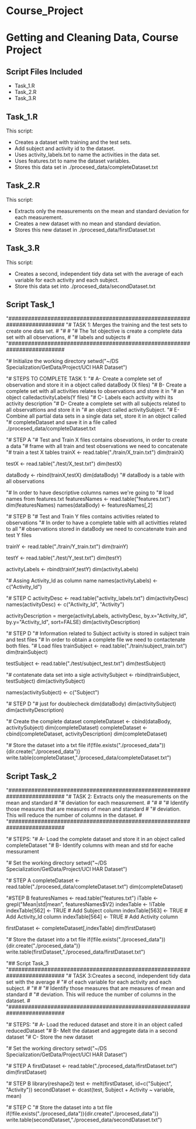 Course_Project
==============

# Getting and Cleaning Data, Course Project

## Script Files Included
* Task_1.R
* Task_2.R
* Task_3.R

## Task_1.R
This script:
* Creates a dataset with training and the test sets.
* Add subject and activity id to the dataset.
* Uses activity_labels.txt to name the activities in the data set. 
* Uses features.txt to name the dataset variables.
* Stores this data set in ./procesed_data/completeDataset.txt

## Task_2.R
This script:
* Extracts only the measurements on the mean and standard deviation for each measurement. 
* Creates a new dataset with no mean and standard deviation.
* Stores this new dataset in ./procesed_data/firstDataset.txt

## Task_3.R
This script:
* Creates a second, independent tidy data set with the average of each variable for each activity and each subject.
* Store this data set into ./procesed_data/secondDataset.txt

## Script Task_1
"##########################################################################
"# TASK 1: Merges the training and the test sets to create one data set.  #
"#                                                                        #
"# The 1st objective is create a complete data set with all observations, #
"# labels and subjects                                                    #
"##########################################################################

"# Initialize the working directory
setwd("~/DS Specialization/GetData/Project/UCI HAR Dataset")

"# STEPS TO COMPLETE TASK 1:
"# A- Create a complete set of observation and store it in a object called dataBody (X files)
"# B- Create a complete set with all activities relates to observations and store it in 
"#    an object calledactivityLabels(Y files)
"# C- Labels each activity withi its activity description
"# D- Create a complete set with all subjects related to all observattions and store it in 
"#    an object called activitySubject.
"# E- Combine all partial data sets in a single data set, store it in an object called
"#    completeDataset and save it in a file called ./procesed_data/completeDataset.txt

"# STEP A
"# Test and Train X files contains obsevations, in order to create a data 
"# frame with all train and test observations  we need to concatenate 
"# train a test X tables
trainX <- read.table("./train/X_train.txt")
dim(trainX)

testX <- read.table("./test/X_test.txt")
dim(testX)

dataBody <- rbind(trainX,testX)
dim(dataBody)
"# dataBody is a table with all observations

"# In order to have descriptive columns names we're going to 
"# load names from features.txt
featuresNames <- read.table("features.txt")
dim(featuresNames)
names(dataBody) <- featuresNames[,2]


"# STEP B
"# Test and Train Y files contains activities related to observations
"# In order to have a complete table with all activitties related to all
"# observations stored in dataBody we need to concatenate train and test Y files

trainY <- read.table("./train/Y_train.txt")
dim(trainY)

testY <- read.table("./test/Y_test.txt")
dim(testY)

activityLabels <- rbind(trainY,testY)
dim(activityLabels)

"# Assing Activity_Id as column name
names(activityLabels) <- c("Activity_Id")

"# STEP C
activityDesc <- read.table("activity_labels.txt")
dim(activityDesc)
names(activityDesc) <- c("Activity_Id", "Activity")

activityDescription = merge(activityLabels, activityDesc, by.x="Activity_Id", by.y="Activity_Id", sort=FALSE)
dim(activityDescription)

"# STEP D
"# Information related to Subject activity is stored in subject train and test files
"# In order to obtain a complete file we need to contactenate both files.
"# Load files
trainSubject <- read.table("./train/subject_train.txt")
dim(trainSubject)

testSubject <- read.table("./test/subject_test.txt")
dim(testSubject)

"# contatenate data set into a sigle
activitySubject <- rbind(trainSubject, testSubject)
dim(activitySubject)

names(activitySubject) <- c("Subject")

"# STEP D
"# just for doublecheck
dim(dataBody)
dim(activitySubject)
dim(activityDescription)

"# Create the complete dataset
completeDataset <- cbind(dataBody, activitySubject)
dim(completeDataset)
completeDataset <- cbind(completeDataset, activityDescription)
dim(completeDataset)

"# Store the dataset into a txt file
if(!file.exists("./procesed_data")){dir.create("./procesed_data")}
write.table(completeDataset,"./procesed_data/completeDataset.txt")

## Script Task_2
"##########################################################################
"# TASK 2: Extracts only the measurements on the mean and standard        #
"#         deviation for each measurement.                                #
"#                                                                        #
"#  Identify those measures that are measures of mean and standard        #
"# deviation. This will reduce the number of columns in the dataset.      #
"##########################################################################

"# STEPS:
"#  A- Load the complete dataset and store it in an object called completeDataset
"#  B- Identify columns with mean and std for eache messurament

"# Set the working directory
setwd("~/DS Specialization/GetData/Project/UCI HAR Dataset")

"# STEP A
completeDataset <- read.table("./procesed_data/completeDataset.txt")
dim(completeDataset)

"#STEP B
featuresNames <- read.table("features.txt")
iTable <- grepl("Mean|std|mean", featuresNames$V2)
indexTable <- !iTable
indexTable[562] <- TRUE # Add Subject column
indexTable[563] <- TRUE # Add Activity_Id column
indexTable[564] <- TRUE # Add Activity column


firstDataset <- completeDataset[,indexTable]
dim(firstDataset)

"# Store the dataset into a txt file
if(!file.exists("./procesed_data")){dir.create("./procesed_data")}
write.table(firstDataset,"./procesed_data/firstDataset.txt")

"## Script Task_3
"##########################################################################
"# TASK 3:Creates a second, independent tidy data set with the average    #
"#        of each variable for each activity and each subject.            #
"#                                                                        #
"#  Identify those measures that are measures of mean and standard        #
"# deviation. This will reduce the number of columns in the dataset.      #
"##########################################################################

"# STEPS:
"#  A- Load the reduced dataset and store it in an object called reducedDataset
"#  B- Melt the dataset and aggregate data in a second dataset
"#  C- Store the new dataset 

"# Set the working directory
setwd("~/DS Specialization/GetData/Project/UCI HAR Dataset")

"# STEP A
firstDataset <- read.table("./procesed_data/firstDataset.txt")
dim(firstDataset)

"# STEP B
library(reshape2)
test <- melt(firstDataset, id=c("Subject", "Activity"))
secondDataset <- dcast(test, Subject + Activity  ~ variable, mean)

"# STEP C
"# Store the dataset into a txt file
if(!file.exists("./procesed_data")){dir.create("./procesed_data")}
write.table(secondDataset,"./procesed_data/secondDataset.txt")
